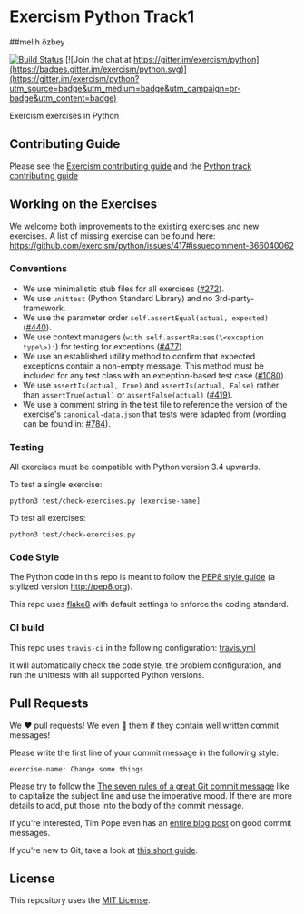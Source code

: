 # Exercism Python Track1
##melih özbey

[![Build Status](https://github.com/exercism/python/workflows/Exercises%20check/badge.svg)](https://github.com/exercism/python/actions?query=workflow%3A%22Exercises+check%22)
[![Join the chat at https://gitter.im/exercism/python](https://badges.gitter.im/exercism/python.svg)](https://gitter.im/exercism/python?utm_source=badge&utm_medium=badge&utm_campaign=pr-badge&utm_content=badge)

Exercism exercises in Python


## Contributing Guide

Please see the [Exercism contributing guide](https://github.com/exercism/docs/blob/master/contributing-to-language-tracks/README.md)
and the [Python track contributing guide](CONTRIBUTING.md)


## Working on the Exercises

We welcome both improvements to the existing exercises and new exercises.
A list of missing exercise can be found here: https://github.com/exercism/python/issues/417#issuecomment-366040062


### Conventions

- We use minimalistic stub files for all exercises ([#272](https://github.com/exercism/python/issues/272)).
- We use `unittest` (Python Standard Library) and no 3rd-party-framework.
- We use the parameter order `self.assertEqual(actual, expected)` ([#440](https://github.com/exercism/python/issues/440)).
- We use context managers (`with self.assertRaises(\<exception type\>):`) for testing for exceptions ([#477](https://github.com/exercism/python/issues/477)).
- We use an established utility method to confirm that expected exceptions contain a non-empty message. This method must be included for any test class with an exception-based test case ([#1080](https://github.com/exercism/python/issues/1080#issuecomment-442068539)).
- We use `assertIs(actual, True)` and `assertIs(actual, False)` rather than `assertTrue(actual)` or `assertFalse(actual)` ([#419](https://github.com/exercism/python/pull/419)).
- We use a comment string in the test file to reference the version of the exercise's `canonical-data.json` that tests were adapted from (wording can be found in: [#784](https://github.com/exercism/python/issues/784)).


### Testing

All exercises must be compatible with Python version 3.4 upwards.

To test a single exercise:
```
python3 test/check-exercises.py [exercise-name]
```

To test all exercises:
```
python3 test/check-exercises.py
```


### Code Style

The Python code in this repo is meant to follow the [PEP8 style guide](https://www.python.org/dev/peps/pep-0008/) (a stylized version http://pep8.org).

This repo uses [flake8](http://flake8.readthedocs.org/en/latest/) with default settings to enforce the coding standard.


### CI build

This repo uses `travis-ci` in the following configuration: [travis.yml](https://github.com/exercism/python/blob/master/.travis.yml)

It will automatically check the code style, the problem configuration, and run the unittests with all supported Python versions.


## Pull Requests

We :heart: pull requests!
We even :sparkling_heart: them if they contain well written commit messages!

Please write the first line of your commit message in the following style:

```exercise-name: Change some things```

Please try to follow the [The seven rules of a great Git commit message](https://chris.beams.io/posts/git-commit/#seven-rules) like to capitalize the subject line and use the imperative mood. If there are more details to add, put those into the body of the commit message.

If you're interested, Tim Pope even has an [entire blog post](http://tbaggery.com/2008/04/19/a-note-about-git-commit-messages.html) on good commit messages.

If you're new to Git, take a look at [this short guide](https://github.com/exercism/docs/blob/master/contributing-to-language-tracks/README.md#git-basics).

## License
This repository uses the [MIT License](/LICENSE).
